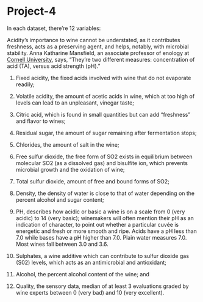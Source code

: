 # Project-4

In each dataset, there’re 12 variables: 

Acidity’s importance to wine cannot be understated, as it contributes freshness, acts as a preserving agent, and helps, notably, with microbial stability. Anna Katharine Mansfield, an associate professor of enology at [Cornell University](https://grapesandwine.cals.cornell.edu/), says, “They’re two different measures: concentration of acid (TA), versus acid strength (pH).”

1. Fixed acidity, the fixed acids involved with wine that do not evaporate readily; 

2. Volatile acidity, the amount of acetic acids in wine, which at too high of levels can lead to an unpleasant, vinegar taste; 

3. Citric acid, which is found in small quantities but can add “freshness” and flavor to wines; 

4. Residual sugar, the amount of sugar remaining after fermentation stops; 

5. Chlorides, the amount of salt in the wine; 

6. Free sulfur dioxide, the free form of SO2 exists in equilibrium between molecular SO2 (as a dissolved gas) and bisulfite ion, which prevents microbial growth and the oxidation of wine; 

7. Total sulfur dioxide, amount of free and bound forms of SO2; 

8. Density, the density of water is close to that of water depending on the percent alcohol and sugar content; 

9. PH, describes how acidic or basic a wine is on a scale from 0 (very acidic) to 14 (very basic); winemakers will often mention their pH as an indication of character, to point out whether a particular cuvée is energetic and fresh or more smooth and ripe. Acids have a pH less than 7.0 while bases have a pH higher than 7.0. Plain water measures 7.0. Most wines fall between 3.0 and 3.6.

10. Sulphates, a wine additive which can contribute to sulfur dioxide gas (S02) levels, which acts as an antimicrobial and antioxidant; 

11. Alcohol, the percent alcohol content of the wine; and 

12. Quality, the sensory data, median of at least 3 evaluations graded by wine experts between 0 (very bad) and 10 (very excellent).